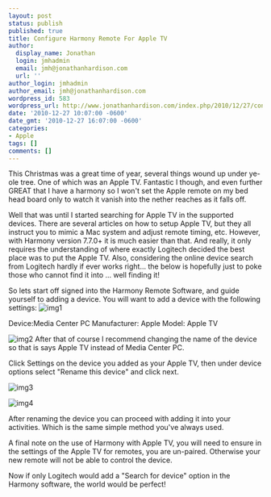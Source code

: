 ```yaml
---
layout: post
status: publish
published: true
title: Configure Harmony Remote For Apple TV
author:
  display_name: Jonathan
  login: jmhadmin
  email: jmh@jonathanhardison.com
  url: ''
author_login: jmhadmin
author_email: jmh@jonathanhardison.com
wordpress_id: 583
wordpress_url: http://www.jonathanhardison.com/index.php/2010/12/27/configure-harmony-remote-for-apple-tv-2/
date: '2010-12-27 10:07:00 -0600'
date_gmt: '2010-12-27 16:07:00 -0600'
categories:
- Apple
tags: []
comments: []
---
```

This Christmas was a great time of year, several things wound up under ye-ole tree. One of which was an Apple TV. Fantastic I though, and even further GREAT that I have a harmony so I won't set the Apple remote on my bed head board only to watch it vanish into the nether reaches as it falls off.

Well that was until I started searching for Apple TV in the supported devices. There are several articles on how to setup Apple TV, but they all instruct you to mimic a Mac system and adjust remote timing, etc. However, with Harmony version 7.7.0+ it is much easier than that. And really, it only requires the understanding of where exactly Logitech decided the best place was to put the Apple TV. Also, considering the online device search from Logitech hardly if ever works right... the below is hopefully just to poke those who cannot find it into ... well finding it!

So lets start off signed into the Harmony Remote Software, and guide yourself to adding a device.
You will want to add a device with the following settings:
![img1]({{site.base}}/imagecontent/2010/12/harmony-add-device1.png)

Device:Media Center PC
Manufacturer: Apple
Model: Apple TV

![img2]({{site.base}}/imagecontent/2010/12/harmony-device-view1.png)
After that of course I recommend changing the name of the device so that is says Apple TV instead of Media Center PC.

Click Settings on the device you added as your Apple TV, then under device options select "Rename this device" and click next.

![img3]({{site.base}}/imagecontent/2010/12/harmony-device-options.png)

![img4]({{site.base}}/imagecontent/2010/12/harmony-rename-device.png")

After renaming the device you can proceed with adding it into your activities. Which is the same simple method you've always used.

A final note on the use of Harmony with Apple TV, you will need to ensure in the settings of the Apple TV for remotes, you are un-paired. Otherwise your new remote will not be able to control the device.

Now if only Logitech would add a "Search for device" option in the Harmony software, the world would be perfect!
